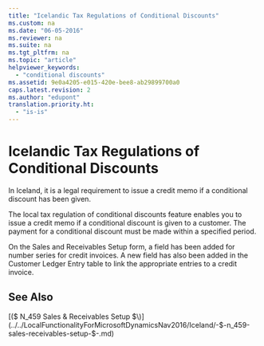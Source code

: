 ```yaml
---
title: "Icelandic Tax Regulations of Conditional Discounts"
ms.custom: na
ms.date: "06-05-2016"
ms.reviewer: na
ms.suite: na
ms.tgt_pltfrm: na
ms.topic: "article"
helpviewer_keywords: 
  - "conditional discounts"
ms.assetid: 9e0a4205-e015-420e-bee8-ab29899700a0
caps.latest.revision: 2
ms.author: "edupont"
translation.priority.ht: 
  - "is-is"
---
```

# Icelandic Tax Regulations of Conditional Discounts
In Iceland, it is a legal requirement to issue a credit memo if a conditional discount has been given.  
  
 The local tax regulation of conditional discounts feature enables you to issue a credit memo if a conditional discount is given to a customer. The payment for a conditional discount must be made within a specified period.  
  
 On the Sales and Receivables Setup form, a field has been added for number series for credit invoices. A new field has also been added in the Customer Ledger Entry table to link the appropriate entries to a credit invoice.  
  
## See Also  
 [\($ N\_459 Sales & Receivables Setup $\)](../../LocalFunctionalityForMicrosoftDynamicsNav2016/Iceland/-$-n_459-sales-receivables-setup-$-.md)